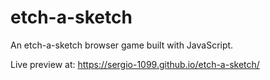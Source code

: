 # etch-a-sketch
An etch-a-sketch browser game built with JavaScript.

Live preview at: https://sergio-1099.github.io/etch-a-sketch/